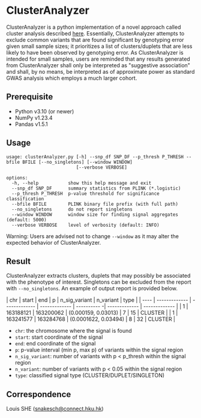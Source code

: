 # ClusterAnalyzer
ClusterAnalyzer is a python implementation of a novel approach called cluster analysis described [here](). Essentially, ClusterAnalyzer attempts to exclude common variants that are found significant by genotyping error given small sample sizes; it prioritizes a list of clusters/duplets that are less likely to have been observed by genotyping error. As ClusterAnalyzer is intended for small samples, users are reminded that any results generated from ClusterAnalyzer shall only be interpreted as "suggestive association" and shall, by no means, be interpreted as of approximate power as standard GWAS analysis which employs a much larger cohort.

## Prerequisite
* Python v3.10 (or newer)
* NumPy v1.23.4
* Pandas v1.5.1

## Usage

```{bash}
usage: clusterAnalyzer.py [-h] --snp_df SNP_DF --p_thresh P_THRESH --bfile BFILE [--no_singletons] [--window WINDOW]
                          [--verbose VERBOSE]

options:
  -h, --help           show this help message and exit
  --snp_df SNP_DF      summary statistics from PLINK (*.logistic)
  --p_thresh P_THRESH  p-value threshold for significance classification
  --bfile BFILE        PLINK binary file prefix (with full path)
  --no_singletons      do not report singletons
  --window WINDOW      window size for finding signal aggregates (default: 5000)
  --verbose VERBOSE    level of verbosity (default: INFO)
```
Warning: Users are advised not to change `--window` as it may alter the expected behavior of ClusterAnalyzer.

## Result
ClusterAnalyzer extracts clusters, duplets that may possibly be associated with the phenotype of interest. Singletons can be excluded from the report with `--no_singletons`. An example of output report is provided below.

| chr  | start | end | p | n_sig_variant | n_variant | type |
| ---- | ------------- | ------------- | ------------- | ---------- -| ------------- | ------------- |
| 1  | 163188121 | 163200062 | (0.000159, 0.03013) | 7 | 15 | CLUSTER |
| 1  | 163241577 | 163284768 | (0.0001622, 0.03494) | 8 | 32 | CLUSTER |

* `chr`: the chromosome where the signal is found
* `start`: start coordinate of the signal
* `end`: end coordinate of the signal
* `p`: p-value interval (min p, max p) of variants within the signal region
* `n_sig_variant`: number of variants with p < p_thresh within the signal region
* `n_variant`: number of variants with p < 0.05 within the signal region
* `type`: classified signal type (CLUSTER/DUPLET/SINGLETON)

## Correspondence
Louis SHE (snakesch@connect.hku.hk)
